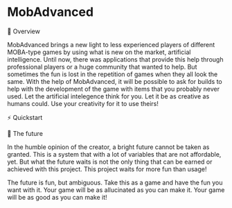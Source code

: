 # MobAdvanced

📖 Overview

MobAdvanced brings a new light to less experienced players of different MOBA-type games by using what is new on the market, artificial intelligence. Until now, there was applications that provide this help through professional players or a huge community that wanted to help. But sometimes the fun is lost in the repetition of games when they all look the same. With the help of MobAdvanced, it will be possible to ask for builds to help with the development of the game with items that you probably never used. Let the artificial intelegence think for you. Let it be as creative as humans could. Use your creativity for it to use theirs!

⚡️ Quickstart

💫 The future

In the humble opinion of the creator, a bright future cannot be taken as granted. This is a system that with a lot of variables that are not affordable, yet. But what the future waits is not the only thing that can be earned or achieved with this project. This project waits for more fun than usage! 

The future is fun, but ambiguous. Take this as a game and have the fun you want with it. Your game will be as allucinated as you can make it. Your game will be as good as you can make it!